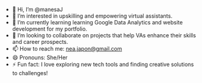 - 👋 Hi, I’m @manesaJ
- 👀 I’m interested in upskilling and empowering virtual assistants.
- 🌱 I’m currently learning learning Google Data Analytics and website development for my portfolio.
- 💞️ I’m looking to collaborate on projects that help VAs enhance their skills and career prospects.
- 📫 How to reach me: nea.japon@gmail.com
- 😄 Pronouns: She/Her
- ⚡ Fun fact: I love exploring new tech tools and finding creative solutions to challenges!

<!---
manesaJ/manesaJ is a ✨ special ✨ repository showcasing my journey in upskilling and empowering virtual assistants. It's a testament to my dedication to continuous learning and adapting to the ever-evolving tech landscape. This `README.md` (this file) offers a glimpse into my skills, projects, and aspirations. Feel free to explore and reach out for collaboration or insights!
--->
